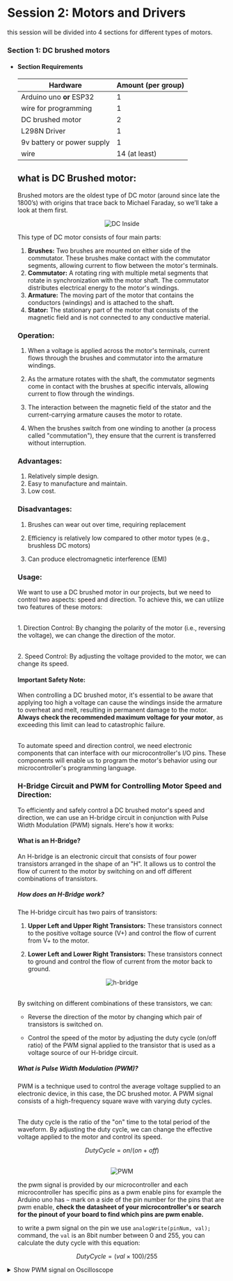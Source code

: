 **Session 2: Motors and Drivers**
=================================
this session will be divided into 4 sections for different types of motors.

### Section 1: DC brushed motors

+ #### Section Requirements

    | Hardware                  | Amount (per group)    |
    | ------------------------- | --------------------- |
    | Arduino uno **or** ESP32  | 1                     |
    | wire for programming      | 1                     |
    | DC brushed motor          | 2                     |
    | L298N Driver              | 1                     |
    | 9v battery or power supply| 1                     |
    | wire                      | 14 (at least)         |
    
    ## what is DC Brushed motor:
    
    Brushed motors are the oldest type of DC motor (around since late the 1800’s) with origins that trace back to Michael Faraday, so we’ll take a look at them first.

    <div style="text-align: center;">

    ![DC Inside](./.res/DC_Works.gif)

    </div>

    This type of DC motor consists of four main parts: 

    1. **Brushes:** Two brushes are mounted on either side of the commutator. These brushes make contact with the commutator segments, allowing current to flow between the motor's terminals.
    2. **Commutator:** A rotating ring with multiple metal segments that rotate in synchronization with the motor shaft. The commutator distributes electrical energy to the motor's windings.
    3. **Armature:** The moving part of the motor that contains the conductors (windings) and is attached to the shaft.
    4. **Stator:** The stationary part of the motor that consists of the magnetic field and is not connected to any conductive material.

    ### Operation:
    
    1. When a voltage is applied across the motor's terminals, current flows through the brushes and commutator into the armature windings.

    2. As the armature rotates with the shaft, the commutator segments come in contact with the brushes at specific intervals, allowing current to flow through the windings.

    3. The interaction between the magnetic field of the stator and the current-carrying armature causes the motor to rotate.

    4. When the brushes switch from one winding to another (a process called "commutation"), they ensure that the current is transferred without interruption.

    ### Advantages:
    
    1. Relatively simple design.
    2. Easy to manufacture and maintain.
    3. Low cost.

    ### Disadvantages:
    
    1. Brushes can wear out over time, requiring replacement

    2. Efficiency is relatively low compared to other motor types (e.g., brushless DC motors)

    3. Can produce electromagnetic interference (EMI)

    ### Usage:
    
    We want to use a DC brushed motor in our projects, but we need to control two aspects: speed and direction. To achieve this, we can utilize two features of these motors: 

    <br /> 1. Direction Control: By changing the polarity of the motor (i.e., reversing the voltage), we can change the direction of the motor.

    <br /> 2. Speed Control: By adjusting the voltage provided to the motor, we can change its speed.


    #### Important Safety Note:


    When controlling a DC brushed motor, it's essential to be aware that applying too high a voltage can cause the windings inside the armature to overheat and melt, resulting in permanent damage to the motor. **Always check the recommended maximum voltage for your motor**, as exceeding this limit can lead to catastrophic failure.


    <br /> To automate speed and direction control, we need electronic components that can interface with our microcontroller's I/O pins. These components will enable us to program the motor's behavior using our microcontroller's programming language.

    ### H-Bridge Circuit and PWM for Controlling Motor Speed and Direction:

    To efficiently and safely control a DC brushed motor's speed and direction, we can use an H-bridge circuit in conjunction with Pulse Width Modulation (PWM) signals. Here's how it works:

    #### What is an H-Bridge?

    An H-bridge is an electronic circuit that consists of four power transistors arranged in the shape of an "H". It allows us to control the flow of current to the motor by switching on and off different combinations of transistors.

    ##### How does an H-Bridge work?
    
    The H-bridge circuit has two pairs of transistors:

    1. **Upper Left and Upper Right Transistors:** These transistors connect to the positive voltage source (V+) and control the flow of current from V+ to the motor.

    2. **Lower Left and Lower Right Transistors:** These transistors connect to ground and control the flow of current from the motor back to ground.

    <div style="text-align: center;">

    ![h-bridge](./.res/h-bridge.gif)

    </div>

    <br />By switching on different combinations of these transistors, we can:


    + Reverse the direction of the motor by changing which pair of transistors is switched on.

    + Control the speed of the motor by adjusting the duty cycle (on/off ratio) of the PWM signal applied to the transistor that is used as a voltage source of our H-bridge circuit.

    ##### What is Pulse Width Modulation (PWM)?

    PWM is a technique used to control the average voltage supplied to an electronic device, in this case, the DC brushed motor. A PWM signal consists of a high-frequency square wave with varying duty cycles.


    <br />The duty cycle is the ratio of the "on" time to the total period of the waveform. By adjusting the duty cycle, we can change the effective voltage applied to the motor and control its speed.

    <div style="text-align: center;">

    $$ DutyCycle = on/(on+off) $$

    </div>

    <div style="text-align: center;">

    <br />![PWM](./.res/pwm.png)

    </div>

    the pwm signal is provided by our microcontroller and each microcontroller has specific pins as a pwm enable pins for example the Arduino uno has `~` mark on a side of the pin number for the pins that are pwm enable, **check the datasheet of your microcontroller's or search for the pinout of your board to find which pins are pwm enable.**  

    to write a pwm signal on the pin we use `analogWrite(pinNum, val);` command, the `val` is an 8bit number between 0 and 255, you can calculate the duty cycle with this equation:
    
<div style="text-align: center;">

$$ DutyCycle = (val \times 100)/255 $$

</div>

<details>
<summary>Show PWM signal on Oscilloscope</summary>

**If You don't know how to work with Oscilloscope and what is it in general watch [this video](https://www.youtube.com/watch?v=DgYGRtkd9Vs).**

to show the pwm signal on oscilloscope connect the tip of the probe (positive part of the probe) to the pwm pin of your board then connect the scope ground (negative part of the probe) to ground of your board `GND`.

</div>

<div style="text-align: center;">

<br />![PWM oscilloscope](./.res/PWM_oscilloscope.png)

</div>

## Code

now to show the pwm signal we must write a simple code.

```ARDUINO
#include <Arduino.h>

void setup(){
    // leave empty.
    // you don't need to set the pwm pin as output because the analogWrite function do that as well.
}

void loop(){

    for (int i=0; i<255; i+=5){
        analogWrite(3,i);
        delay(100);
    }

    for (int i=255; i>0; i-=5){
        analogWrite(3,i);
        delay(100);
    }
}
```

after uploading the code to the board you should see something like this on the Oscilloscope:

</div>

<div style="text-align: center;">

<br />![PWM oscilloscope](./.res/PWM_oscilloscope.gif)

</div>

</details>